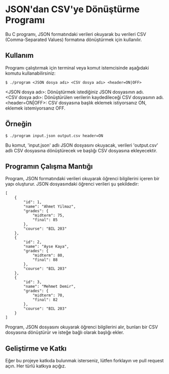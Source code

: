 # JSON'dan CSV'ye Dönüştürme Programı

Bu C programı, JSON formatındaki verileri okuyarak bu verileri CSV (Comma-Separated Values) formatına dönüştürmek için kullanılır.

## Kullanım


Programı çalıştırmak için terminal veya komut istemcisinde aşağıdaki komutu kullanabilirsiniz:

```
$ ./program <JSON dosya adı> <CSV dosya adı> <header=ON|OFF>
```

<JSON dosya adı>: Dönüştürmek istediğiniz JSON dosyasının adı. </br>
<CSV dosya adı>: Dönüştürülen verilerin kaydedileceği CSV dosyasının adı. </br>
<header=ON|OFF>: CSV dosyasına başlık eklemek istiyorsanız ON, eklemek istemiyorsanız OFF. </br> 


## **Örneğin** 

``` 
$ ./program input.json output.csv header=ON 
```

Bu komut, 'input.json' adlı JSON dosyasını okuyacak, verileri 'output.csv' adlı CSV dosyasına dönüştürecek ve başlığı CSV dosyasına ekleyecektir.

## Programın Çalışma Mantığı
Program, JSON formatındaki verileri okuyarak öğrenci bilgilerini içeren bir yapı oluşturur. JSON dosyasındaki öğrenci verileri şu şekildedir:
```
[
    {
        "id": 1, 
        "name": "Ahmet Yilmaz", 
        "grades": { 
            "midterm": 75, 
            "final": 85 
        }, 
        "course": "BIL 203" 
    },
    {
        "id": 2,
        "name": "Ayse Kaya",
        "grades": {
            "midterm": 80,
            "final": 88
        },
        "course": "BIL 203" 
    },
    {
        "id": 3,
        "name": "Mehmet Demir",
        "grades": {
            "midterm": 70,
            "final": 82
        },
        "course": "BIL 203"
    }
]
```

Program, JSON dosyasını okuyarak öğrenci bilgilerini alır, bunları bir CSV dosyasına dönüştürür ve isteğe bağlı olarak başlığı ekler.

## Geliştirme ve Katkı
Eğer bu projeye katkıda bulunmak isterseniz, lütfen forklayın ve pull request açın. Her türlü katkıya açığız.

